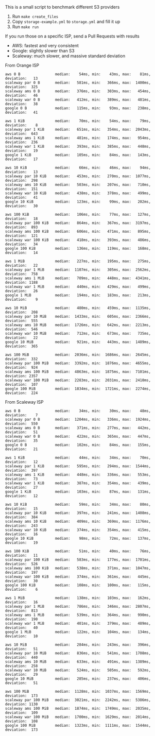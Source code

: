 		                 
This is a small script to benchmark different S3 providers

1. Run `make create_files`
2. Copy `storage-example.yml` to `storage.yml` and fill it up
4. Run `make run`

If you run those on a specific ISP, send a Pull Requests with results

* AWS: fastest and very consistent
* Google: slightly slower than S3
* Scaleway: much slower, and massive standard deviation

From Orange ISP

	aws 0 B                median:    54ms, min:    43ms, max:    81ms, deviation:   13
	scaleway par 0 B       median:   581ms, min:   366ms, max:  1400ms, deviation:  325
	scaleway ams 0 B       median:   376ms, min:   303ms, max:   454ms, deviation:   46
	scaleway war 0 B       median:   412ms, min:   389ms, max:   481ms, deviation:   38
	google 0 B             median:   115ms, min:    93ms, max:   238ms, deviation:   41
	
	aws 1 KiB              median:    70ms, min:    54ms, max:    79ms, deviation:    8
	scaleway par 1 KiB     median:   651ms, min:   354ms, max:  2043ms, deviation:  643
	scaleway ams 1 KiB     median:   481ms, min:   174ms, max:   954ms, deviation:  236
	scaleway war 1 KiB     median:   393ms, min:   385ms, max:   448ms, deviation:   19
	google 1 KiB           median:   105ms, min:    84ms, max:   143ms, deviation:   17
	
	aws 10 KiB             median:    66ms, min:    46ms, max:    94ms, deviation:   13
	scaleway par 10 KiB    median:   453ms, min:   270ms, max:  1077ms, deviation:  298
	scaleway ams 10 KiB    median:   503ms, min:   207ms, max:   710ms, deviation:  151
	scaleway war 10 KiB    median:   438ms, min:   378ms, max:   499ms, deviation:   41
	google 10 KiB          median:   123ms, min:    99ms, max:   202ms, deviation:   30
	
	aws 100 KiB            median:   106ms, min:    77ms, max:   127ms, deviation:   18
	scaleway par 100 KiB   median:   864ms, min:   367ms, max:  3197ms, deviation:  893
	scaleway ams 100 KiB   median:   606ms, min:   471ms, max:   895ms, deviation:  121
	scaleway war 100 KiB   median:   418ms, min:   393ms, max:   486ms, deviation:   34
	google 100 KiB         median:   136ms, min:   119ms, max:   168ms, deviation:   14
	
	aws 1 MiB              median:   227ms, min:   195ms, max:   275ms, deviation:   22
	scaleway par 1 MiB     median:  1107ms, min:   305ms, max:  2562ms, deviation:  758
	scaleway ams 1 MiB     median:   709ms, min:   448ms, max:  4341ms, deviation: 1188
	scaleway war 1 MiB     median:   440ms, min:   429ms, max:   499ms, deviation:   26
	google 1 MiB           median:   194ms, min:   183ms, max:   213ms, deviation:    9
	
	aws 10 MiB             median:   480ms, min:   459ms, max:  1135ms, deviation:  208
	scaleway par 10 MiB    median:  1433ms, min:   605ms, max:  2366ms, deviation:  555
	scaleway ams 10 MiB    median:  1726ms, min:   642ms, max:  2213ms, deviation:  546
	scaleway war 10 MiB    median:   712ms, min:   673ms, max:   735ms, deviation:   22
	google 10 MiB          median:   921ms, min:   443ms, max:  1489ms, deviation:  365
	
	aws 100 MiB            median:  2036ms, min:  1686ms, max:  2645ms, deviation:  332
	scaleway par 100 MiB   median:  3392ms, min:  1876ms, max:  4655ms, deviation:  924
	scaleway ams 100 MiB   median:  4863ms, min:  1875ms, max:  7101ms, deviation: 2357
	scaleway war 100 MiB   median:  2283ms, min:  2031ms, max:  2410ms, deviation:  107
	google 100 MiB         median:  1834ms, min:  1721ms, max:  2274ms, deviation:  224

From Scaleway ISP

	aws 0 B                median:    34ms, min:    30ms, max:    48ms, deviation:    7
	scaleway par 0 B       median:  1204ms, min:   336ms, max:  1924ms, deviation:  550
	scaleway ams 0 B       median:   371ms, min:   277ms, max:   442ms, deviation:   51
	scaleway war 0 B       median:   422ms, min:   365ms, max:   447ms, deviation:   35
	google 0 B             median:   102ms, min:    84ms, max:   155ms, deviation:   21
	
	aws 1 KiB              median:    44ms, min:    34ms, max:    70ms, deviation:   12
	scaleway par 1 KiB     median:   595ms, min:   294ms, max:  1544ms, deviation:  397
	scaleway ams 1 KiB     median:   448ms, min:   336ms, max:   553ms, deviation:   73
	scaleway war 1 KiB     median:   387ms, min:   354ms, max:   439ms, deviation:   27
	google 1 KiB           median:   103ms, min:    87ms, max:   131ms, deviation:   12
	
	aws 10 KiB             median:    59ms, min:    34ms, max:    80ms, deviation:   15
	scaleway par 10 KiB    median:   397ms, min:   241ms, max:  1408ms, deviation:  384
	scaleway ams 10 KiB    median:   409ms, min:   369ms, max:  1176ms, deviation:  243
	scaleway war 10 KiB    median:   374ms, min:   354ms, max:   415ms, deviation:   16
	google 10 KiB          median:    98ms, min:    72ms, max:   137ms, deviation:   19
	
	aws 100 KiB            median:    51ms, min:    40ms, max:    76ms, deviation:   11
	scaleway par 100 KiB   median:   583ms, min:   177ms, max:  1701ms, deviation:  526
	scaleway ams 100 KiB   median:   538ms, min:   371ms, max:  1047ms, deviation:  197
	scaleway war 100 KiB   median:   374ms, min:   361ms, max:   445ms, deviation:   30
	google 100 KiB         median:   108ms, min:   100ms, max:   115ms, deviation:    6
	
	aws 1 MiB              median:   138ms, min:   103ms, max:   162ms, deviation:   16
	scaleway par 1 MiB     median:   786ms, min:   346ms, max:  2807ms, deviation:  813
	scaleway ams 1 MiB     median:   539ms, min:   364ms, max:   990ms, deviation:  190
	scaleway war 1 MiB     median:   401ms, min:   379ms, max:   489ms, deviation:   40
	google 1 MiB           median:   122ms, min:   104ms, max:   134ms, deviation:   10
	
	aws 10 MiB             median:   284ms, min:   243ms, max:   396ms, deviation:   51
	scaleway par 10 MiB    median:   836ms, min:   541ms, max:  1708ms, deviation:  440
	scaleway ams 10 MiB    median:   633ms, min:   491ms, max:  1389ms, deviation:  258
	scaleway war 10 MiB    median:   524ms, min:   505ms, max:   592ms, deviation:   29
	google 10 MiB          median:   285ms, min:   237ms, max:   406ms, deviation:   51
	
	aws 100 MiB            median:  1128ms, min:  1037ms, max:  1569ms, deviation:  173
	scaleway par 100 MiB   median:  3021ms, min:  2242ms, max:  5386ms, deviation: 1130
	scaleway ams 100 MiB   median:  1874ms, min:  1749ms, max:  2035ms, deviation:  109
	scaleway war 100 MiB   median:  1700ms, min:  1629ms, max:  2014ms, deviation:  108
	google 100 MiB         median:  1323ms, min:  1111ms, max:  1544ms, deviation:  173
